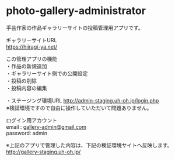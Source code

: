 # photo-gallery-administrator
手芸作家の作品ギャラリーサイトの投稿管理用アプリです。 

ギャラリーサイトURL  
https://hiiragi-ya.net/

この管理アプリの機能  
・作品の新規追加  
・ギャラリーサイト側での公開設定   
・投稿の削除  
・投稿内容の編集  

・ステージング環境URL
http://admin-staging.uh-oh.jp/login.php  
※検証環境ですので自由に操作していただいて問題ありません。

ログイン用アカウント  
email : gallery-admin@gmail.com  
password: admin  

※上記のアプリで管理した内容は、下記の検証環境サイトへ反映します。  
http://gallery-staging.uh-oh.jp/
